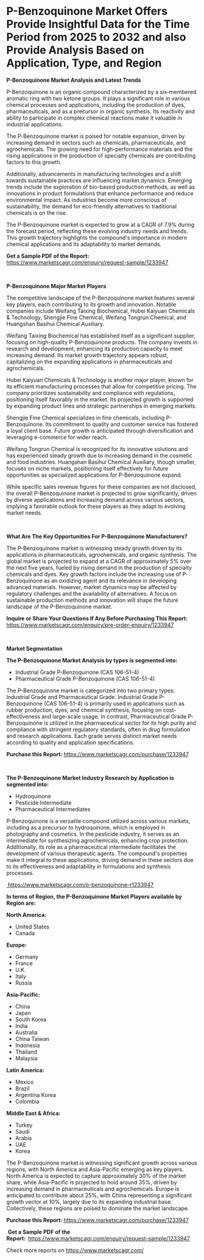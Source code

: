 <p><h1>P-Benzoquinone Market Offers Provide Insightful Data for the Time Period from 2025 to 2032 and also Provide Analysis Based on Application, Type, and Region</h1></p><p><strong>P-Benzoquinone Market Analysis and Latest Trends</strong></p>
<p><p>P-Benzoquinone is an organic compound characterized by a six-membered aromatic ring with two ketone groups. It plays a significant role in various chemical processes and applications, including the production of dyes, pharmaceuticals, and as a precursor in organic synthesis. Its reactivity and ability to participate in complex chemical reactions make it valuable in industrial applications.</p><p>The P-Benzoquinone market is poised for notable expansion, driven by increasing demand in sectors such as chemicals, pharmaceuticals, and agrochemicals. The growing need for high-performance materials and the rising applications in the production of specialty chemicals are contributing factors to this growth. </p><p>Additionally, advancements in manufacturing technologies and a shift towards sustainable practices are influencing market dynamics. Emerging trends include the exploration of bio-based production methods, as well as innovations in product formulations that enhance performance and reduce environmental impact. As industries become more conscious of sustainability, the demand for eco-friendly alternatives to traditional chemicals is on the rise.</p><p>The P-Benzoquinone market is expected to grow at a CAGR of 7.9% during the forecast period, reflecting these evolving industry needs and trends. This growth trajectory highlights the compound's importance in modern chemical applications and its adaptability to market demands.</p></p>
<p><strong>Get a Sample PDF of the Report:&nbsp;</strong> <a href="https://www.marketscagr.com/enquiry/request-sample/1233947?utm_campaign=2485&utm_medium=2&utm_source=Github&utm_content=ia&utm_term=03042025&utm_id=p-benzoquinone">https://www.marketscagr.com/enquiry/request-sample/1233947</a></p>
<p>&nbsp;</p>
<p><strong>P-Benzoquinone Major Market Players</strong></p>
<p><p>The competitive landscape of the P-Benzoquinone market features several key players, each contributing to its growth and innovation. Notable companies include Weifang Taixing Biochemical, Hubei Kaiyuan Chemicals & Technology, Shengjie Fine Chemical, Weifang Tongrun Chemical, and Huangshan Basihui Chemical Auxiliary.</p><p>Weifang Taixing Biochemical has established itself as a significant supplier, focusing on high-quality P-Benzoquinone products. The company invests in research and development, enhancing its production capacity to meet increasing demand. Its market growth trajectory appears robust, capitalizing on the expanding applications in pharmaceuticals and agrochemicals.</p><p>Hubei Kaiyuan Chemicals & Technology is another major player, known for its efficient manufacturing processes that allow for competitive pricing. The company prioritizes sustainability and compliance with regulations, positioning itself favorably in the market. Its projected growth is supported by expanding product lines and strategic partnerships in emerging markets.</p><p>Shengjie Fine Chemical specializes in fine chemicals, including P-Benzoquinone. Its commitment to quality and customer service has fostered a loyal client base. Future growth is anticipated through diversification and leveraging e-commerce for wider reach.</p><p>Weifang Tongrun Chemical is recognized for its innovative solutions and has experienced steady growth due to increasing demand in the cosmetic and food industries. Huangshan Basihui Chemical Auxiliary, though smaller, focuses on niche markets, positioning itself effectively for future opportunities as specialized applications for P-Benzoquinone expand.</p><p>While specific sales revenue figures for these companies are not disclosed, the overall P-Benzoquinone market is projected to grow significantly, driven by diverse applications and increasing demand across various sectors, implying a favorable outlook for these players as they adapt to evolving market needs.</p></p>
<p>&nbsp;</p>
<p><strong>What Are The Key Opportunities For P-Benzoquinone Manufacturers?</strong></p>
<p><p>The P-Benzoquinone market is witnessing steady growth driven by its applications in pharmaceuticals, agrochemicals, and organic synthesis. The global market is projected to expand at a CAGR of approximately 5% over the next five years, fueled by rising demand in the production of specialty chemicals and dyes. Key growth factors include the increasing use of P-Benzoquinone as an oxidizing agent and its relevance in developing advanced materials. However, market dynamics may be affected by regulatory challenges and the availability of alternatives. A focus on sustainable production methods and innovation will shape the future landscape of the P-Benzoquinone market.</p></p>
<p><strong>Inquire or Share Your Questions If Any Before Purchasing This Report:</strong> <a href="https://www.marketscagr.com/enquiry/pre-order-enquiry/1233947?utm_campaign=2485&utm_medium=2&utm_source=Github&utm_content=ia&utm_term=03042025&utm_id=p-benzoquinone">https://www.marketscagr.com/enquiry/pre-order-enquiry/1233947</a></p>
<p>&nbsp;</p>
<p><strong>Market Segmentation</strong></p>
<p><strong>The P-Benzoquinone Market Analysis by types is segmented into:</strong></p>
<p><ul><li>Industrial Grade P-Benzoquinone (CAS 106-51-4)</li><li>Pharmaceutical Grade P-Benzoquinone (CAS 106-51-4)</li></ul></p>
<p><p>The P-Benzoquinone market is categorized into two primary types: Industrial Grade and Pharmaceutical Grade. Industrial Grade P-Benzoquinone (CAS 106-51-4) is primarily used in applications such as rubber production, dyes, and chemical synthesis, focusing on cost-effectiveness and large-scale usage. In contrast, Pharmaceutical Grade P-Benzoquinone is utilized in the pharmaceutical sector for its high purity and compliance with stringent regulatory standards, often in drug formulation and research applications. Each grade serves distinct market needs according to quality and application specifications.</p></p>
<p><strong>Purchase this Report:&nbsp;</strong><a href="https://www.marketscagr.com/purchase/1233947?utm_campaign=2485&utm_medium=2&utm_source=Github&utm_content=ia&utm_term=03042025&utm_id=p-benzoquinone">https://www.marketscagr.com/purchase/1233947</a></p>
<p>&nbsp;</p>
<p><strong>The P-Benzoquinone Market Industry Research by Application is segmented into:</strong></p>
<p><ul><li>Hydroquinone</li><li>Pesticide Intermediate</li><li>Pharmaceutical Intermediates</li></ul></p>
<p><p>P-Benzoquinone is a versatile compound utilized across various markets, including as a precursor to hydroquinone, which is employed in photography and cosmetics. In the pesticide industry, it serves as an intermediate for synthesizing agrochemicals, enhancing crop protection. Additionally, its role as a pharmaceutical intermediate facilitates the development of various therapeutic agents. The compound's properties make it integral to these applications, driving demand in these sectors due to its effectiveness and adaptability in formulations and synthesis processes.</p></p>
<p><a href="https://www.marketscagr.com/p-benzoquinone-r1233947?utm_campaign=2485&utm_medium=2&utm_source=Github&utm_content=ia&utm_term=03042025&utm_id=p-benzoquinone">&nbsp;https://www.marketscagr.com/p-benzoquinone-r1233947</a></p>
<p><strong>In terms of Region, the P-Benzoquinone Market Players available by Region are:</strong></p>
<p>
    <p> <strong> North America: </strong>
        <ul>
            <li>United States</li>
            <li>Canada</li>
        </ul>
        </p> 
    <p> <strong> Europe: </strong>
        <ul>
            <li>Germany</li>
            <li>France</li>
            <li>U.K.</li>
            <li>Italy</li>
            <li>Russia</li>
        </ul>
        </p> 
    <p> <strong> Asia-Pacific: </strong>
        <ul>
            <li>China</li>
            <li>Japan</li>
            <li>South Korea</li>
            <li>India</li>
            <li>Australia</li>
            <li>China Taiwan</li>
            <li>Indonesia</li>
            <li>Thailand</li>
            <li>Malaysia</li>
        </ul>
        </p> 
    <p> <strong> Latin America: </strong>
        <ul>
            <li>Mexico</li>
            <li>Brazil</li>
            <li>Argentina Korea</li>
            <li>Colombia</li>
        </ul>
        </p> 
    <p> <strong> Middle East & Africa: </strong>
        <ul>
            <li>Turkey</li>
            <li>Saudi</li>
            <li>Arabia</li>
            <li>UAE</li>
            <li>Korea</li>
        </ul>
    </p>
    </p>
<p><p>The P-Benzoquinone market is witnessing significant growth across various regions, with North America and Asia-Pacific emerging as key players. North America is expected to capture approximately 30% of the market share, while Asia-Pacific is projected to hold around 35%, driven by increasing demand in pharmaceuticals and agrochemicals. Europe is anticipated to contribute about 25%, with China representing a significant growth vector at 10%, largely due to its expanding industrial base. Collectively, these regions are poised to dominate the market landscape.</p></p>
<p><strong>Purchase this Report: </strong><a href="https://www.marketscagr.com/purchase/1233947?utm_campaign=2485&utm_medium=2&utm_source=Github&utm_content=ia&utm_term=03042025&utm_id=p-benzoquinone">https://www.marketscagr.com/purchase/1233947</a></p>
<p>&nbsp;<strong>Get a Sample PDF of the Report:&nbsp;&nbsp;</strong><a href="https://www.marketscagr.com/enquiry/request-sample/1233947?utm_campaign=2485&utm_medium=2&utm_source=Github&utm_content=ia&utm_term=03042025&utm_id=p-benzoquinone">https://www.marketscagr.com/enquiry/request-sample/1233947</a></p>
<p><strong></strong></p>
<p>Check more reports on <a href="https://www.marketscagr.com/?utm_campaign=2485&utm_medium=2&utm_source=Github&utm_content=ia&utm_term=03042025&utm_id=p-benzoquinone">https://www.marketscagr.com/</a></p>